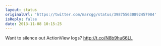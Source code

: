 ```yaml
---
layout: status
originalUrl: 'https://twitter.com/marcgg/status/398755630892457984'
isReply: false
date: 2013-11-08 10:15:25
---
```


Want to silence out ActionView logs? http://t.co/N8b9hu66LL
